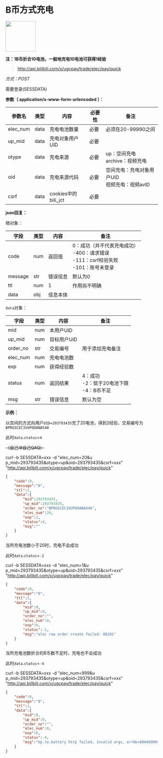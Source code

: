 # B币方式充电

<img src="/imgs/battery-100.png" width="100" height="100"/>

**注：1B币折合10电池，一般地充电10电池可获得1经验**

> http://api.bilibili.com/x/ugcpay/trade/elec/pay/quick

*方式：POST*

需要登录(SESSDATA)

**参数（ application/x-www-form-urlencoded ）：**

| 参数名   | 类型 | 内容                | 必要性 | 备注                                              |
| -------- | ---- | ------------------- | ------ | ------------------------------------------------- |
| elec_num | data | 充电电池数量        | 必要   | 必须在20-99990之间                                |
| up_mid   | data | 充电对象用户UID     | 必要   |                                                   |
| otype    | data | 充电来源            | 必要   | up：空间充电<br />archive：视频充电               |
| oid      | data | 充电来源代码        | 必要   | 空间充电：充电对象用户UID<br />视频充电：视频avID |
| csrf     | data | cookies中的bili_jct | 必要   |                                                   |

**json回复：**

根对象：

| 字段    | 类型 | 内容     | 备注                                                         |
| ------- | ---- | -------- | ------------------------------------------------------------ |
| code    | num  | 返回值   | 0：成功（并不代表充电成功） <br />-400：请求错误<br />-111：csrf校验失败<br />-101：账号未登录 |
| message | str  | 错误信息 | 默认为0                                                      |
| ttl     | num  | 1        | 作用尚不明确                                                 |
| data    | obj  | 信息本体 |                                                              |

`data`对象：

| 字段     | 类型 | 内容        | 备注                                             |
| -------- | ---- | ----------- | ------------------------------------------------ |
| mid      | num  | 本用户UID   |                                                  |
| up_mid   | num  | 目标用户UID |                                                  |
| order_no | str  | 交易编号    | 用于添加充电备注                                 |
| elec_num | num  | 充电电池数  |                                                  |
| exp      | num  | 获得经验数  |                                                  |
| status   | num  | 返回结果    | 4：成功<br />-2：低于20电池下限<br />-4：B币不足 |
| msg      | str  | 错误信息    | 默认为空                                         |

**示例：**

以空间的方式向用户`UID=293793435`充了20电池，得到2经验，交易编号为`BPRG5CEC3VUPOOANA540`

此时`data`.`status`=`4`

~~（自己冲自己QAQ）~~

curl -b SESSDATA=xxx -d "elec_num=20&u
p_mid=293793435&otype=up&oid=293793435&csrf=xxx" "http://api.bilibili.com/x/ugcpay/trade/elec/pay/quick"

```json
{
    "code":0,
    "message":"0",
    "ttl":1,
    "data":{
        "mid":293793435,
        "up_mid":293793435,
        "order_no":"BPRG5CEC3VUPOOANA540",
        "elec_num":20,
        "exp":2,
        "status":4,
        "msg":""
    }
}
```

当所充电池数小于20时，充电不会成功

此时`data`.`status`=`-2`

curl -b SESSDATA=xxx -d "elec_num=1&u
p_mid=293793435&otype=up&oid=293793435&csrf=xxx" "http://api.bilibili.com/x/ugcpay/trade/elec/pay/quick"

```json
{
    "code":0,
    "message":"0",
    "ttl":1,
    "data":{
        "mid":0,
        "up_mid":0,
        "order_no":"",
        "elec_num":0,
        "exp":0,
        "status":-2,
        "msg":"elec raw order create failed: 88201"
    }
}
```

当所充电池数折合的B币数不足时，充电也不会成功

此时`data`.`status`=`-4`

curl -b SESSDATA=xxx -d "elec_num=999&u
p_mid=293793435&otype=up&oid=293793435&csrf=xxx" "http://api.bilibili.com/x/ugcpay/trade/elec/pay/quick"

```json
{
    "code":0,
    "message":"0",
    "ttl":1,
    "data":{
        "mid":0,
        "up_mid":0,
        "order_no":"",
        "elec_num":0,
        "exp":0,
        "status":-4,
        "msg":"bp.to.battery http failed, invalid args, errNo=800409904: B 币余额不足"
    }
}
```

